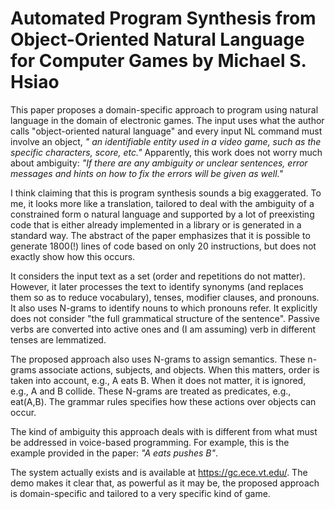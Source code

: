 # Automated Program Synthesis from Object-Oriented Natural Language for Computer Games by Michael S. Hsiao

This paper proposes a domain-specific approach to program using natural language in the domain of electronic games. The input uses what the author calls "object-oriented natural language" and every input NL command must involve an object, *" an identifiable entity
used in a video game, such as the specific characters, score, etc."* Apparently, this work does not worry much about ambiguity: *"If there are any ambiguity or unclear sentences, error messages and hints on how to fix the errors will be given as well."*

I think claiming that this is program synthesis sounds a big exaggerated. To me, it looks more like a translation, tailored to deal with the ambiguity of a constrained form o natural language and supported by a lot of preexisting code that is either already implemented in a library or is generated in a standard way. The abstract of the paper emphasizes that it is possible to generate 1800(!) lines of code based on only 20 instructions, but does not exactly show how this occurs.

It considers the input text as a set (order and repetitions do not matter). However, it later processes the text to identify synonyms (and replaces them so as to reduce vocabulary), tenses, modifier clauses, and pronouns. It also uses N-grams to identify nouns to which pronouns refer. It explicitly does not consider "the full grammatical structure of the sentence". Passive verbs are converted into active ones and (I am assuming) verb in different tenses are lemmatized. 

The proposed approach also uses N-grams to assign semantics. These n-grams associate actions, subjects, and objects. When this matters, order is taken into account, e.g., A eats B. When it does not matter, it is ignored, e.g., A and B collide. These N-grams are treated as predicates, e.g., eat(A,B). The grammar rules specifies how these actions over objects can occur.

The kind of ambiguity this approach deals with is different from what must be addressed in voice-based programming. For example, this is the example provided in the paper: *"A eats pushes B"*.

The system actually exists and is available at https://gc.ece.vt.edu/. The demo makes it clear that, as powerful as it may be, the proposed approach is domain-specific and tailored to a very specific kind of game. 

